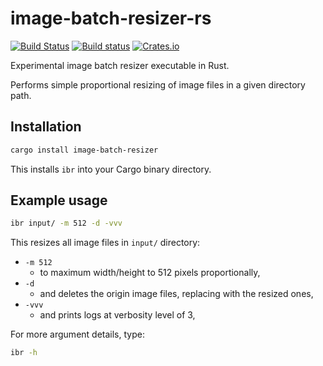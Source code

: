 # image-batch-resizer-rs

[![Build Status](https://travis-ci.org/guangie88/image-batch-resizer-rs.svg?branch=master)](https://travis-ci.org/guangie88/image-batch-resizer-rs)
[![Build status](https://ci.appveyor.com/api/projects/status/0crl0n8bmx240nls/branch/master?svg=true)](https://ci.appveyor.com/project/guangie88/image-batch-resizer-rs/branch/master)
[![Crates.io](https://img.shields.io/crates/v/image-batch-resizer.svg)](https://crates.io/crates/image-batch-resizer)

Experimental image batch resizer executable in Rust.

Performs simple proportional resizing of image files in a given directory path.

## Installation

```bash
cargo install image-batch-resizer
```

This installs `ibr` into your Cargo binary directory.

## Example usage

```bash
ibr input/ -m 512 -d -vvv
```

This resizes all image files in `input/` directory:

* `-m 512`
  * to maximum width/height to 512 pixels proportionally,
* `-d`
  * and deletes the origin image files, replacing with the resized ones,
* `-vvv`
  * and prints logs at verbosity level of 3,

For more argument details, type:

```bash
ibr -h
```

